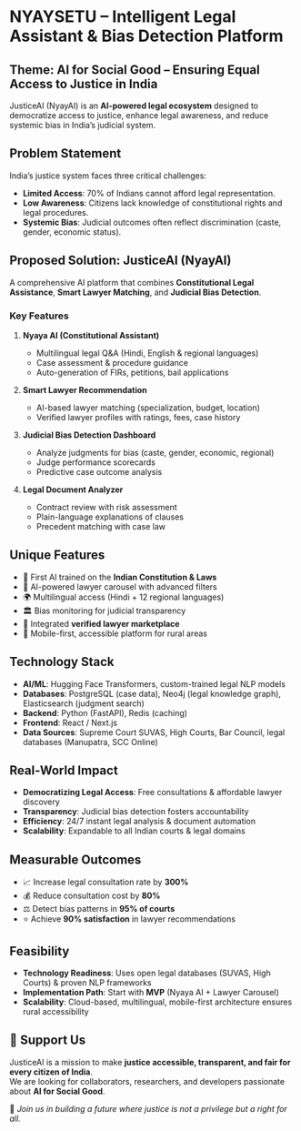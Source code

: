 # NYAYSETU – Intelligent Legal Assistant & Bias Detection Platform  
## Theme: AI for Social Good – Ensuring Equal Access to Justice in India  

JusticeAI (NyayAI) is an **AI-powered legal ecosystem** designed to democratize access to justice, enhance legal awareness, and reduce systemic bias in India’s judicial system. 

##  Problem Statement  
India’s justice system faces three critical challenges:  
- **Limited Access**: 70% of Indians cannot afford legal representation.  
- **Low Awareness**: Citizens lack knowledge of constitutional rights and legal procedures.  
- **Systemic Bias**: Judicial outcomes often reflect discrimination (caste, gender, economic status).  

##  Proposed Solution: JusticeAI (NyayAI)  

A comprehensive AI platform that combines **Constitutional Legal Assistance**, **Smart Lawyer Matching**, and **Judicial Bias Detection**.  

###  Key Features  

1. **Nyaya AI (Constitutional Assistant)**  
   - Multilingual legal Q&A (Hindi, English & regional languages)  
   - Case assessment & procedure guidance  
   - Auto-generation of FIRs, petitions, bail applications  

2. **Smart Lawyer Recommendation**  
   - AI-based lawyer matching (specialization, budget, location)  
   - Verified lawyer profiles with ratings, fees, case history  

3. **Judicial Bias Detection Dashboard**  
   - Analyze judgments for bias (caste, gender, economic, regional)  
   - Judge performance scorecards  
   - Predictive case outcome analysis  

4. **Legal Document Analyzer**  
   - Contract review with risk assessment  
   - Plain-language explanations of clauses  
   - Precedent matching with case law  

##  Unique Features  
- 📘 First AI trained on the **Indian Constitution & Laws**  
- 🎯 AI-powered lawyer carousel with advanced filters  
- 🌍 Multilingual access (Hindi + 12 regional languages)  
- 🏛️ Bias monitoring for judicial transparency  
- 🔎 Integrated **verified lawyer marketplace**  
- 📱 Mobile-first, accessible platform for rural areas  

##  Technology Stack  

- **AI/ML**: Hugging Face Transformers, custom-trained legal NLP models  
- **Databases**: PostgreSQL (case data), Neo4j (legal knowledge graph), Elasticsearch (judgment search)  
- **Backend**: Python (FastAPI), Redis (caching)  
- **Frontend**: React / Next.js  
- **Data Sources**: Supreme Court SUVAS, High Courts, Bar Council, legal databases (Manupatra, SCC Online)  

##  Real-World Impact  

- **Democratizing Legal Access**: Free consultations & affordable lawyer discovery  
- **Transparency**: Judicial bias detection fosters accountability  
- **Efficiency**: 24/7 instant legal analysis & document automation  
- **Scalability**: Expandable to all Indian courts & legal domains  

##  Measurable Outcomes  

- 📈 Increase legal consultation rate by **300%**  
- 💰 Reduce consultation cost by **80%**  
- ⚖️ Detect bias patterns in **95% of courts**  
- ⭐ Achieve **90% satisfaction** in lawyer recommendations  

##  Feasibility  

- **Technology Readiness**: Uses open legal databases (SUVAS, High Courts) & proven NLP frameworks  
- **Implementation Path**: Start with **MVP** (Nyaya AI + Lawyer Carousel)  
- **Scalability**: Cloud-based, multilingual, mobile-first architecture ensures rural accessibility  

## 🤝 Support Us  

JusticeAI is a mission to make **justice accessible, transparent, and fair for every citizen of India**.  
We are looking for collaborators, researchers, and developers passionate about **AI for Social Good**.  

📢 *Join us in building a future where justice is not a privilege but a right for all.*  
